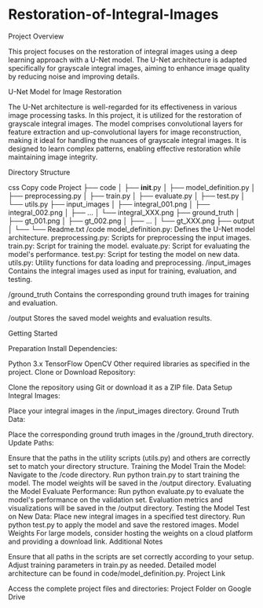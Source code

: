 # Restoration-of-Integral-Images


Project Overview

This project focuses on the restoration of integral images using a deep learning approach with a U-Net model. The U-Net architecture is adapted specifically for grayscale integral images, aiming to enhance image quality by reducing noise and improving details.

U-Net Model for Image Restoration

The U-Net architecture is well-regarded for its effectiveness in various image processing tasks. In this project, it is utilized for the restoration of grayscale integral images. The model comprises convolutional layers for feature extraction and up-convolutional layers for image reconstruction, making it ideal for handling the nuances of grayscale integral images. It is designed to learn complex patterns, enabling effective restoration while maintaining image integrity.

Directory Structure

css
Copy code
Project
├── code
│   ├── __init__.py
│   ├── model_definition.py
│   ├── preprocessing.py
│   ├── train.py
│   ├── evaluate.py
│   ├── test.py
│   └── utils.py
├── input_images
│   ├── integral_001.png
│   ├── integral_002.png
│   ├── ...
│   └── integral_XXX.png
├── ground_truth
│   ├── gt_001.png
│   ├── gt_002.png
│   ├── ...
│   └── gt_XXX.png
├── output
│   └── <model weights and results>
└── Readme.txt
/code
model_definition.py: Defines the U-Net model architecture.
preprocessing.py: Scripts for preprocessing the input images.
train.py: Script for training the model.
evaluate.py: Script for evaluating the model's performance.
test.py: Script for testing the model on new data.
utils.py: Utility functions for data loading and preprocessing.
/input_images
Contains the integral images used as input for training, evaluation, and testing.

/ground_truth
Contains the corresponding ground truth images for training and evaluation.

/output
Stores the saved model weights and evaluation results.

Getting Started

Preparation
Install Dependencies:

Python 3.x
TensorFlow
OpenCV
Other required libraries as specified in the project.
Clone or Download Repository:

Clone the repository using Git or download it as a ZIP file.
Data Setup
Integral Images:

Place your integral images in the /input_images directory.
Ground Truth Data:

Place the corresponding ground truth images in the /ground_truth directory.
Update Paths:

Ensure that the paths in the utility scripts (utils.py) and others are correctly set to match your directory structure.
Training the Model
Train the Model:
Navigate to the /code directory.
Run python train.py to start training the model.
The model weights will be saved in the /output directory.
Evaluating the Model
Evaluate Performance:
Run python evaluate.py to evaluate the model's performance on the validation set.
Evaluation metrics and visualizations will be saved in the /output directory.
Testing the Model
Test on New Data:
Place new integral images in a specified test directory.
Run python test.py to apply the model and save the restored images.
Model Weights
For large models, consider hosting the weights on a cloud platform and providing a download link.
Additional Notes

Ensure that all paths in the scripts are set correctly according to your setup.
Adjust training parameters in train.py as needed.
Detailed model architecture can be found in code/model_definition.py.
Project Link

Access the complete project files and directories: Project Folder on Google Drive


